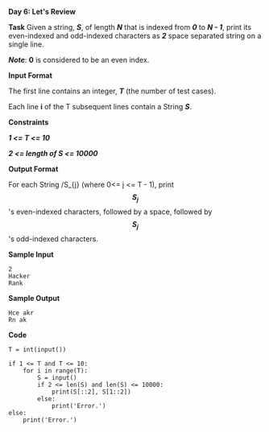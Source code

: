 **Day 6: Let's Review**

**Task**
Given a string, ***S***, of length ***N*** that is indexed from ***0*** to ***N - 1***, print its even-indexed and odd-indexed characters as ***2*** space separated string on a single line.

***Note***: **0** is considered to be an even index.

**Input Format**

The first line contains an integer, ***T*** (the number of test cases).

Each line **i** of the T subsequent lines contain a String ***S***.

**Constraints**

***1 <= T <= 10***

***2 <= length of S <= 10000***

**Output Format**

For each String /S_{j} (where 0<= j <= T - 1), print **$$S_{j}$$**'s even-indexed characters, followed by a space, followed by **$$S_{j}$$**'s  odd-indexed characters.

**Sample Input**

```
2
Hacker
Rank
```

**Sample Output**

```
Hce akr
Rn ak
```

**Code**

```
T = int(input())

if 1 <= T and T <= 10:
    for i in range(T):
        S = input()
        if 2 <= len(S) and len(S) <= 10000:
            print(S[::2], S[1::2])
        else:
            print('Error.')
else:
    print('Error.')
```



